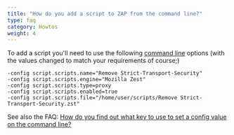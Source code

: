 ```yaml
---
title: "How do you add a script to ZAP from the command line?"
type: faq
category: Howtos
weight: 4
---
```


To add a script you'll need to use the following [command line](/docs/desktop/cmdline) options (with the
values changed to match your requirements of course;)

    -config script.scripts.name="Remove Strict-Transport-Security"
    -config script.scripts.engine="Mozilla Zest"
    -config script.scripts.type=proxy
    -config script.scripts.enabled=true
    -config script.scripts.file="/home/user/scripts/Remove Strict-Transport-Security.zst"

See also the FAQ: [How do you find out what key to use to set a config value on the command line?](/faq/how-do-you-find-out-what-key-to-use-to-set-a-config-value-on-the-command-line/)
